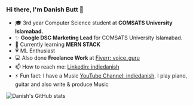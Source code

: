 ### Hi there, I'm Danish Butt 👋


 - 🎓  3rd year Computer Science student at <strong> COMSATS University Islamabad. </strong>
 - ✨ <strong> Google DSC Marketing Lead </strong> for COMSATS University Islamabad.
 - 🌱 Currently learning <strong> MERN STACK </strong>
 - 💗 ML Enthusiast 
 - 💻 Also done <strong > Freelance Work </strong> at [Fiverr: voice_guru ](https://www.fiverr.com/voice_guru)
 - 📫 How to reach me: [Linkedin: indiedanish](https://www.linkedin.com/in/indiedanish/)
 - ⚡ Fun fact: I have a Music [YouTube Channel: indiedanish](https://youtube.com/c/indiedanish). I play piano, guitar and also write & produce Music

![Danish's GitHub stats](https://github-readme-stats.vercel.app/api?username=indiedanish&show_icons=true&theme=radical)
